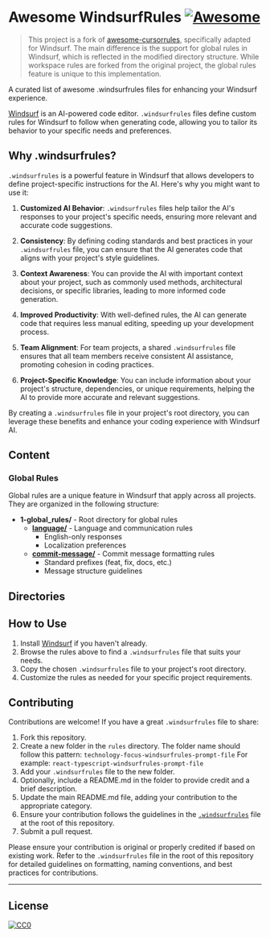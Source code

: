 # Awesome WindsurfRules [![Awesome](https://cdn.rawgit.com/sindresorhus/awesome/d7305f38d29fed78fa85652e3a63e154dd8e8829/media/badge.svg)](https://github.com/sindresorhus/awesome)

> This project is a fork of [awesome-cursorrules](https://github.com/PatrickJS/awesome-cursorrules), specifically adapted for Windsurf. The main difference is the support for global rules in Windsurf, which is reflected in the modified directory structure. While workspace rules are forked from the original project, the global rules feature is unique to this implementation.

A curated list of awesome .windsurfrules files for enhancing your Windsurf experience.

[Windsurf](https://codeium.com/windsurf) is an AI-powered code editor. `.windsurfrules` files define custom rules for Windsurf to follow when generating code, allowing you to tailor its behavior to your specific needs and preferences.

## Why .windsurfrules?

`.windsurfrules` is a powerful feature in Windsurf that allows developers to define project-specific instructions for the AI. Here's why you might want to use it:

1. **Customized AI Behavior**: `.windsurfrules` files help tailor the AI's responses to your project's specific needs, ensuring more relevant and accurate code suggestions.

2. **Consistency**: By defining coding standards and best practices in your `.windsurfrules` file, you can ensure that the AI generates code that aligns with your project's style guidelines.

3. **Context Awareness**: You can provide the AI with important context about your project, such as commonly used methods, architectural decisions, or specific libraries, leading to more informed code generation.

4. **Improved Productivity**: With well-defined rules, the AI can generate code that requires less manual editing, speeding up your development process.

5. **Team Alignment**: For team projects, a shared `.windsurfrules` file ensures that all team members receive consistent AI assistance, promoting cohesion in coding practices.

6. **Project-Specific Knowledge**: You can include information about your project's structure, dependencies, or unique requirements, helping the AI to provide more accurate and relevant suggestions.

By creating a `.windsurfrules` file in your project's root directory, you can leverage these benefits and enhance your coding experience with Windsurf AI.

## Content

### Global Rules
Global rules are a unique feature in Windsurf that apply across all projects. They are organized in the following structure:

- **1-global_rules/** - Root directory for global rules
  - [**language/**](./rules/global_rules/global-en-language) - Language and communication rules
    - English-only responses
    - Localization preferences
  - [**commit-message/**](./rules/global_rules/global-commit-message) - Commit message formatting rules
    - Standard prefixes (feat, fix, docs, etc.)
    - Message structure guidelines

## Directories

## How to Use
1. Install [Windsurf](https://codeium.com/windsurf) if you haven't already.
2. Browse the rules above to find a `.windsurfrules` file that suits your needs.
3. Copy the chosen `.windsurfrules` file to your project's root directory.
4. Customize the rules as needed for your specific project requirements.


## Contributing

Contributions are welcome! If you have a great `.windsurfrules` file to share:

1. Fork this repository.
2. Create a new folder in the `rules` directory. The folder name should follow this pattern:
   `technology-focus-windsurfrules-prompt-file`
   For example: `react-typescript-windsurfrules-prompt-file`
3. Add your `.windsurfrules` file to the new folder.
4. Optionally, include a README.md in the folder to provide credit and a brief description.
5. Update the main README.md file, adding your contribution to the appropriate category.
6. Ensure your contribution follows the guidelines in the [`.windsurfrules`](./.windsurfrules) file at the root of this repository.
7. Submit a pull request.

Please ensure your contribution is original or properly credited if based on existing work. Refer to the `.windsurfrules` file in the root of this repository for detailed guidelines on formatting, naming conventions, and best practices for contributions.

---

## License

[![CC0](https://licensebuttons.net/p/zero/1.0/88x31.png)](https://creativecommons.org/publicdomain/zero/1.0/)
